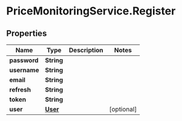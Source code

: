 # PriceMonitoringService.Register

## Properties
Name | Type | Description | Notes
------------ | ------------- | ------------- | -------------
**password** | **String** |  | 
**username** | **String** |  | 
**email** | **String** |  | 
**refresh** | **String** |  | 
**token** | **String** |  | 
**user** | [**User**](User.md) |  | [optional] 
